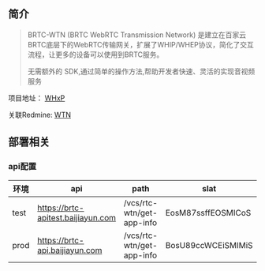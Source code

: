 
## 简介

> BRTC-WTN (BRTC WebRTC Transmission Network) 是建立在百家云 BRTC底层下的WebRTC传输网关，扩展了WHIP/WHEP协议，简化了交互流程，让更多的设备可以使用到BRTC服务。
> 
> 无需额外的 SDK,通过简单的操作方法,帮助开发者快速、灵活的实现音视频服务


项目地址： [WHxP](https://git.baijiashilian.com/cloud/BRTC/whxp)

关联Redmine: [WTN](https://redmine.baijiashilian.com/issues/37175)



## 部署相关


### api配置


| 环境   | api                                | path                      | slat               |
| ---- | ---------------------------------- | ------------------------- | ------------------ |
| test | https://brtc-apitest.baijiayun.com | /vcs/rtc-wtn/get-app-info | EosM87ssffEOSMICoS |
| prod | https://brtc-api.baijiayun.com     | /vcs/rtc-wtn/get-app-info | BosU89ccWCEiSMIMiS |
